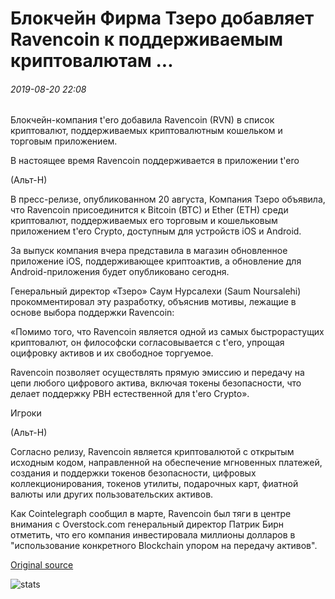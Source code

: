 # Блокчейн Фирма Тзеро добавляет Ravencoin к поддерживаемым криптовалютам ...

###### 2019-08-20 22:08

Блокчейн-компания t'ero добавила Ravencoin (RVN) в список криптовалют, поддерживаемых криптовалютным кошельком и торговым приложением.

В настоящее время Ravencoin поддерживается в приложении t'ero

(Альт-Н)

В пресс-релизе, опубликованном 20 августа, Компания Тзеро объявила, что Ravencoin присоединится к Bitcoin (BTC) и Ether (ETH) среди криптовалют, поддерживаемых его торговым и кошельковым приложением t'ero Crypto, доступным для устройств iOS и Android.

За выпуск компания вчера представила в магазин обновленное приложение iOS, поддерживающее криптоактив, а обновление для Android-приложения будет опубликовано сегодня.

Генеральный директор «Тзеро» Саум Нурсалехи (Saum Noursalehi) прокомментировал эту разработку, объяснив мотивы, лежащие в основе выбора поддержки Ravencoin:

«Помимо того, что Ravencoin является одной из самых быстрорастущих криптовалют, он философски согласовывается с t'ero, упрощая оцифровку активов и их свободное торгуемое.

Ravencoin позволяет осуществлять прямую эмиссию и передачу на цепи любого цифрового актива, включая токены безопасности, что делает поддержку РВН естественной для t'ero Crypto».

Игроки

(Альт-Н)

Согласно релизу, Ravencoin является криптовалютой с открытым исходным кодом, направленной на обеспечение мгновенных платежей, создания и поддержки токенов безопасности, цифровых коллекционирования, токенов утилиты, подарочных карт, фиатной валюты или других пользовательских активов.

Как Cointelegraph сообщил в марте, Ravencoin был тяги в центре внимания с Overstock.com генеральный директор Патрик Бирн отметить, что его компания инвестировала миллионы долларов в "использование конкретного Blockchain упором на передачу активов".

[Original source](https://cointelegraph.com/news/blockchain-firm-tzero-adds-ravencoin-to-supported-cryptocurrencies)

![stats](https://c.statcounter.com/11760860/0/a89fa40b/1/ "stats")